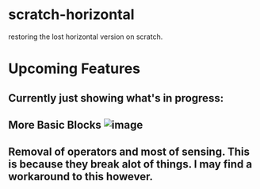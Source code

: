 # scratch-horizontal
restoring the lost horizontal version on scratch.

# Upcoming Features
Currently just showing what's in progress:
-
More Basic Blocks
![image](https://github.com/bushytestaccount/scratch-horizontal/assets/106546968/4d7d8342-e73a-41f5-858c-ff3fc0ffd921)
-
Removal of operators and most of sensing. This is because they break alot of things. I may find a workaround to this however.
-
